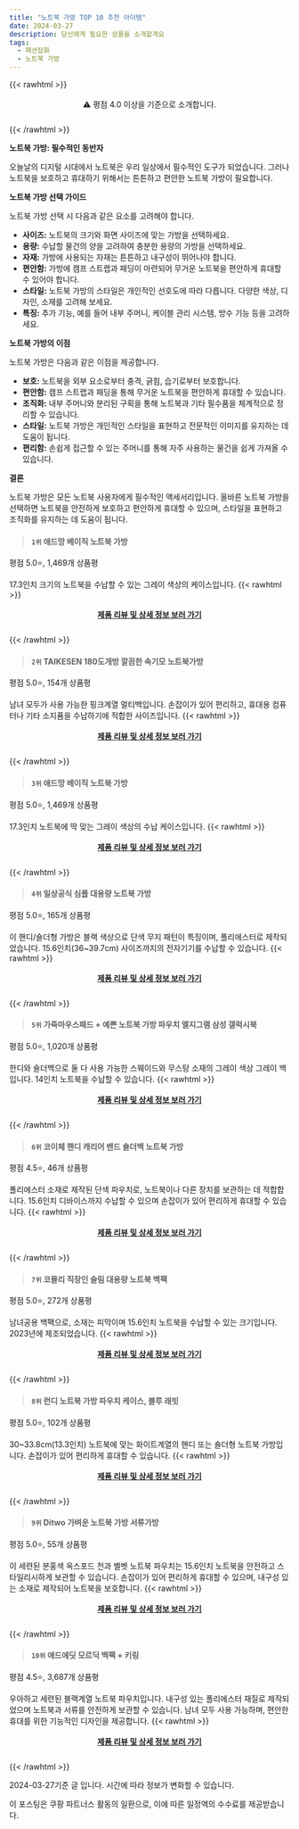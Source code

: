 ```yaml
---
title: "노트북 가방 TOP 10 추천 아이템"
date: 2024-03-27
description: 당신에게 필요한 상품을 소개할게요
tags:
  - 패션잡화
  - 노트북 가방
---
```

{{< rawhtml >}}<div class="toc" style="text-align: center; height: 50px; line-height: 2;">  <p>⚠️ 평점 4.0 이상을 기준으로 소개합니다.<br></p></div> {{< /rawhtml >}}

**노트북 가방: 필수적인 동반자**

오늘날의 디지털 시대에서 노트북은 우리 일상에서 필수적인 도구가 되었습니다. 그러나 노트북을 보호하고 휴대하기 위해서는 튼튼하고 편안한 노트북 가방이 필요합니다.

**노트북 가방 선택 가이드**

노트북 가방 선택 시 다음과 같은 요소를 고려해야 합니다.

* **사이즈:** 노트북의 크기와 화면 사이즈에 맞는 가방을 선택하세요.
* **용량:** 수납할 물건의 양을 고려하여 충분한 용량의 가방을 선택하세요.
* **자재:** 가방에 사용되는 자재는 튼튼하고 내구성이 뛰어나야 합니다.
* **편안함:** 가방에 캠프 스트랩과 패딩이 마련되어 무거운 노트북을 편안하게 휴대할 수 있어야 합니다.
* **스타일:** 노트북 가방의 스타일은 개인적인 선호도에 따라 다릅니다. 다양한 색상, 디자인, 소재를 고려해 보세요.
* **특징:** 추가 기능, 예를 들어 내부 주머니, 케이블 관리 시스템, 방수 기능 등을 고려하세요.

**노트북 가방의 이점**

노트북 가방은 다음과 같은 이점을 제공합니다.

* **보호:** 노트북을 외부 요소로부터 충격, 긁힘, 습기로부터 보호합니다.
* **편안함:** 캠프 스트랩과 패딩을 통해 무거운 노트북을 편안하게 휴대할 수 있습니다.
* **조직화:** 내부 주머니와 분리된 구획을 통해 노트북과 기타 필수품을 체계적으로 정리할 수 있습니다.
* **스타일:** 노트북 가방은 개인적인 스타일을 표현하고 전문적인 이미지를 유지하는 데 도움이 됩니다.
* **편리함:** 손쉽게 접근할 수 있는 주머니를 통해 자주 사용하는 물건을 쉽게 가져올 수 있습니다.

**결론**

노트북 가방은 모든 노트북 사용자에게 필수적인 액세서리입니다. 올바른 노트북 가방을 선택하면 노트북을 안전하게 보호하고 편안하게 휴대할 수 있으며, 스타일을 표현하고 조직화를 유지하는 데 도움이 됩니다.


>#### `1위` 애드망 베이직 노트북 가방
평점 5.0⭐, 1,469개 상품평

17.3인치 크기의 노트북을 수납할 수 있는 그레이 색상의 케이스입니다.
{{< rawhtml >}}<div class="toc" style="text-align: center; height: 50px; line-height: 2;"><p><b><a href="https://link.coupang.com/re/AFFSDP?lptag=AF5033054&pageKey=7814707727&itemId=21207358489&vendorItemId=88268580645&traceid=V0-153-27c74d255f0a94e9&requestid=20240327155822538064800433&token=31850B%7CGM">제품 리뷰 및 상세 정보 보러 가기</a></b><br></p> </div>{{< /rawhtml >}}

>#### `2위` TAIKESEN 180도개방 깔끔한 속기모 노트북가방
평점 5.0⭐, 154개 상품평

남녀 모두가 사용 가능한 핑크계열 멀티백입니다. 손잡이가 있어 편리하고, 휴대용 컴퓨터나 기타 소지품을 수납하기에 적합한 사이즈입니다.
{{< rawhtml >}}<div class="toc" style="text-align: center; height: 50px; line-height: 2;"><p><b><a href="https://link.coupang.com/re/AFFSDP?lptag=AF5033054&pageKey=7869991230&itemId=21496689009&vendorItemId=88550498582&traceid=V0-153-de8aeeb4604ec0af&requestid=20240327155822538064800433&token=31850B%7CGM">제품 리뷰 및 상세 정보 보러 가기</a></b><br></p> </div>{{< /rawhtml >}}

>#### `3위` 애드망 베이직 노트북 가방
평점 5.0⭐, 1,469개 상품평

17.3인치 노트북에 딱 맞는 그레이 색상의 수납 케이스입니다.
{{< rawhtml >}}<div class="toc" style="text-align: center; height: 50px; line-height: 2;"><p><b><a href="https://link.coupang.com/re/AFFSDP?lptag=AF5033054&pageKey=7814707727&itemId=21207358492&vendorItemId=88268580689&traceid=V0-153-27c74d255f0a94e9&requestid=20240327155822538064800433&token=31850B%7CGM">제품 리뷰 및 상세 정보 보러 가기</a></b><br></p> </div>{{< /rawhtml >}}

>#### `4위` 일상공식 심플 대용량 노트북 가방
평점 5.0⭐, 165개 상품평

이 핸디/숄더형 가방은 블랙 색상으로 단색 무지 패턴이 특징이며, 폴리에스터로 제작되었습니다. 15.6인치(36~39.7cm) 사이즈까지의 전자기기를 수납할 수 있습니다.
{{< rawhtml >}}<div class="toc" style="text-align: center; height: 50px; line-height: 2;"><p><b><a href="https://link.coupang.com/re/AFFSDP?lptag=AF5033054&pageKey=7748797566&itemId=20982768241&vendorItemId=88047559745&traceid=V0-153-85be6b890db0bf87&requestid=20240327155822538064800433&token=31850B%7CGM">제품 리뷰 및 상세 정보 보러 가기</a></b><br></p> </div>{{< /rawhtml >}}

>#### `5위` 가죽마우스패드 + 예쁜 노트북 가방 파우치 엘지그램 삼성 갤럭시북
평점 5.0⭐, 1,020개 상품평

한디와 숄더백으로 둘 다 사용 가능한 스웨이드와 무스탕 소재의 그레이 색상 그레이 백입니다. 14인치 노트북을 수납할 수 있습니다.
{{< rawhtml >}}<div class="toc" style="text-align: center; height: 50px; line-height: 2;"><p><b><a href="https://link.coupang.com/re/AFFSDP?lptag=AF5033054&pageKey=6534224492&itemId=14524213333&vendorItemId=81831904480&traceid=V0-153-6c797c8d1ab76333&requestid=20240327155822538064800433&token=31850B%7CGM">제품 리뷰 및 상세 정보 보러 가기</a></b><br></p> </div>{{< /rawhtml >}}

>#### `6위` 코이체 핸디 캐리어 밴드 숄더백 노트북 가방
평점 4.5⭐, 46개 상품평

폴리에스터 소재로 제작된 단색 파우치로, 노트북이나 다른 장치를 보관하는 데 적합합니다. 15.6인치 디바이스까지 수납할 수 있으며 손잡이가 있어 편리하게 휴대할 수 있습니다.
{{< rawhtml >}}<div class="toc" style="text-align: center; height: 50px; line-height: 2;"><p><b><a href="https://link.coupang.com/re/AFFSDP?lptag=AF5033054&pageKey=7094029301&itemId=17686658594&vendorItemId=84880538037&traceid=V0-153-2e681360e42d72d0&requestid=20240327155822538064800433&token=31850B%7CGM">제품 리뷰 및 상세 정보 보러 가기</a></b><br></p> </div>{{< /rawhtml >}}

>#### `7위` 코믈리 직장인 슬림 대용량 노트북 백팩
평점 5.0⭐, 272개 상품평

남녀공용 백팩으로, 소재는 피막이며 15.6인치 노트북을 수납할 수 있는 크기입니다. 2023년에 제조되었습니다.
{{< rawhtml >}}<div class="toc" style="text-align: center; height: 50px; line-height: 2;"><p><b><a href="https://link.coupang.com/re/AFFSDP?lptag=AF5033054&pageKey=7523035215&itemId=19735177230&vendorItemId=86761041172&traceid=V0-153-afd9af504a37a412&requestid=20240327155822538064800433&token=31850B%7CGM">제품 리뷰 및 상세 정보 보러 가기</a></b><br></p> </div>{{< /rawhtml >}}

>#### `8위` 런디 노트북 가방 파우치 케이스, 블루 래빗
평점 5.0⭐, 102개 상품평

30~33.8cm(13.3인치) 노트북에 맞는 화이트계열의 핸디 또는 숄더형 노트북 가방입니다. 손잡이가 있어 편리하게 휴대할 수 있습니다.
{{< rawhtml >}}<div class="toc" style="text-align: center; height: 50px; line-height: 2;"><p><b><a href="https://link.coupang.com/re/AFFSDP?lptag=AF5033054&pageKey=7212543512&itemId=18256483289&vendorItemId=85402657254&traceid=V0-153-8f19f0bb63bc9204&requestid=20240327155822538064800433&token=31850B%7CGM">제품 리뷰 및 상세 정보 보러 가기</a></b><br></p> </div>{{< /rawhtml >}}

>#### `9위` Ditwo 가벼운 노트북 가방 서류가방
평점 5.0⭐, 55개 상품평

이 세련된 분홍색 옥스포드 천과 벨벳 노트북 파우치는 15.6인치 노트북을 안전하고 스타일리시하게 보관할 수 있습니다. 손잡이가 있어 편리하게 휴대할 수 있으며, 내구성 있는 소재로 제작되어 노트북을 보호합니다.
{{< rawhtml >}}<div class="toc" style="text-align: center; height: 50px; line-height: 2;"><p><b><a href="https://link.coupang.com/re/AFFSDP?lptag=AF5033054&pageKey=7843369339&itemId=21357269622&vendorItemId=88742467644&traceid=V0-153-c2c3ff84bdcd53bb&requestid=20240327155822538064800433&token=31850B%7CGM">제품 리뷰 및 상세 정보 보러 가기</a></b><br></p> </div>{{< /rawhtml >}}

>#### `10위` 애드에딧 모르딕 백팩 + 키링
평점 4.5⭐, 3,687개 상품평

우아하고 세련된 블랙계열 노트북 파우치입니다. 내구성 있는 폴리에스터 재질로 제작되었으며 노트북과 서류를 안전하게 보관할 수 있습니다. 남녀 모두 사용 가능하며, 편안한 휴대를 위한 기능적인 디자인을 제공합니다.
{{< rawhtml >}}<div class="toc" style="text-align: center; height: 50px; line-height: 2;"><p><b><a href="https://link.coupang.com/re/AFFSDP?lptag=AF5033054&pageKey=5876810289&itemId=10297413871&vendorItemId=70005414885&traceid=V0-153-1675eb6d529a786c&requestid=20240327155822538064800433&token=31850B%7CGM">제품 리뷰 및 상세 정보 보러 가기</a></b><br></p> </div>{{< /rawhtml >}}


2024-03-27기준 글 입니다.
시간에 따라 정보가 변화할 수 있습니다.

이 포스팅은 쿠팡 파트너스 활동의 일환으로, 이에 따른 일정액의 수수료를 제공받습니다.